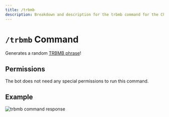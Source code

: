 ```yaml
---
title: /trbmb
description: Breakdown and description for the trbmb command for the Chewbotcca Discord bot
---
```


# `/trbmb` Command

Generates a random [TRBMB phrase](https://chew.wiki/view/TRBMB_Phrase_Generator)!

## Permissions

The bot does not need any special permissions to run this command.

## Example

![trbmb command response](https://cdn.chew.pro/imgs/eZ0nxwo.png)
